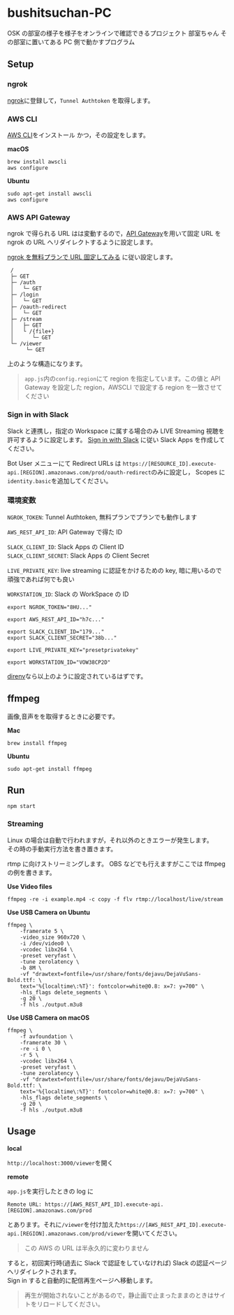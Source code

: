 # bushitsuchan-PC

OSK の部室の様子を様子をオンラインで確認できるプロジェクト 部室ちゃん
その部室に置いてある PC 側で動かすプログラム

## Setup

### ngrok

[ngrok](https://ngrok.com/)に登録して，`Tunnel Authtoken` を取得します。

### AWS CLI

[AWS CLI](https://aws.amazon.com/jp/cli/)をインストール
かつ，その設定をします。

**macOS**

```bash=
brew install awscli
aws configure
```

**Ubuntu**

```bash=
sudo apt-get install awscli
aws configure
```

### AWS API Gateway

ngrok で得られる URL はは変動するので，[API Gateway](https://aws.amazon.com/jp/api-gateway/)を用いて固定 URL を ngrok の URL へリダイレクトするように設定します。

[ngrok を無料プランで URL 固定してみる](https://qiita.com/miso_develop/items/bdcf15489b069ba1fa61) に従い設定します。

```text=
 /
 ├─ GET
 ├─ /auth
 │   └─ GET
 ├─ /login
 │   └─ GET
 ├─ /oauth-redirect
 │   └─ GET
 ├─ /stream
 │   ├─ GET
 │   └ /{file+}
 │      └─ GET
 └─ /viewer
      └─ GET
```

上のような構造になります。

> `app.js`内の`config.region`にて region を指定しています。この値と API Gateway を設定した region，AWSCLI で設定する region を一致させてください

### Sign in with Slack

Slack と連携し，指定の Workspace に属する場合のみ LIVE Streaming 視聴を許可するように設定します。
[Sign in with Slack](https://api.slack.com/docs/sign-in-with-slack) に従い Slack Apps を作成してください。

Bot User メニューにて Redirect URLs は
`https://[RESOURCE_ID].execute-api.[REGION].amazonaws.com/prod/oauth-redirect`のみに設定し，
Scopes に`identity.basic`を追加してください。

### 環境変数

`NGROK_TOKEN`: Tunnel Authtoken, 無料プランでプランでも動作します

`AWS_REST_API_ID`: API Gateway で得た ID

`SLACK_CLIENT_ID`: Slack Apps の Client ID  
`SLACK_CLIENT_SECRET`: Slack Apps の Client Secret

`LIVE_PRIVATE_KEY`: live streaming に認証をかけるための key, 暗に用いるので頑強であれば何でも良い

`WORKSTATION_ID`: Slack の WorkSpace の ID

```bash=
export NGROK_TOKEN="8HU..."

export AWS_REST_API_ID="h7c..."

export SLACK_CLIENT_ID="179..."
export SLACK_CLIENT_SECRET="38b..."

export LIVE_PRIVATE_KEY="presetprivatekey"

export WORKSTATION_ID="VOW38CP2D"
```

[direnv](https://direnv.net/)なら以上のように設定されているはずです。

## ffmpeg

画像,音声をを取得するときに必要です。

**Mac**

```bash=
brew install ffmpeg
```

**Ubuntu**

```bash=
sudo apt-get install ffmpeg
```

## Run

```bash=
npm start
```

### Streaming

Linux の場合は自動で行われますが，それ以外のときエラーが発生します。  
その時の手動実行方法を書き置きます。

rtmp に向けストリーミングします。
OBS などでも行えますがここでは ffmpeg の例を書きます。

**Use Video files**

```bash=
ffmpeg -re -i example.mp4 -c copy -f flv rtmp://localhost/live/stream
```

**Use USB Camera on Ubuntu**

```bash=
ffmpeg \
    -framerate 5 \
    -video_size 960x720 \
    -i /dev/video0 \
    -vcodec libx264 \
    -preset veryfast \
    -tune zerolatency \
    -b 8M \
    -vf "drawtext=fontfile=/usr/share/fonts/dejavu/DejaVuSans-Bold.ttf: \
    text='%{localtime\:%T}': fontcolor=white@0.8: x=7: y=700" \
    -hls_flags delete_segments \
    -g 20 \
    -f hls ./output.m3u8
```

**Use USB Camera on macOS**

```bash=
ffmpeg \
    -f avfoundation \
    -framerate 30 \
    -re -i 0 \
    -r 5 \
    -vcodec libx264 \
    -preset veryfast \
    -tune zerolatency \
    -vf "drawtext=fontfile=/usr/share/fonts/dejavu/DejaVuSans-Bold.ttf: \
    text='%{localtime\:%T}': fontcolor=white@0.8: x=7: y=700" \
    -hls_flags delete_segments \
    -g 20 \
    -f hls ./output.m3u8
```

## Usage

**local**

`http://localhost:3000/viewer`を開く

**remote**

`app.js`を実行したときの log に

```text=
Remote URL: https://[AWS_REST_API_ID].execute-api.[REGION].amazonaws.com/prod
```

とあります。それに`/viewer`を付け加えた`https://[AWS_REST_API_ID].execute-api.[REGION].amazonaws.com/prod/viewer`を開いてください。

> この AWS の URL は半永久的に変わりません

すると，初回実行時(過去に Slack で認証をしていなければ) Slack の認証ページへリダイレクトされます。  
Sign in すると自動的に配信再生ページへ移動します。

> 再生が開始されないことがあるので，静止画で止まったままのときはサイトをリロードしてください。
